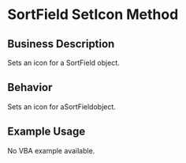 # SortField SetIcon Method

## Business Description
Sets an icon for a SortField object.

## Behavior
Sets an icon for aSortFieldobject.

## Example Usage
No VBA example available.